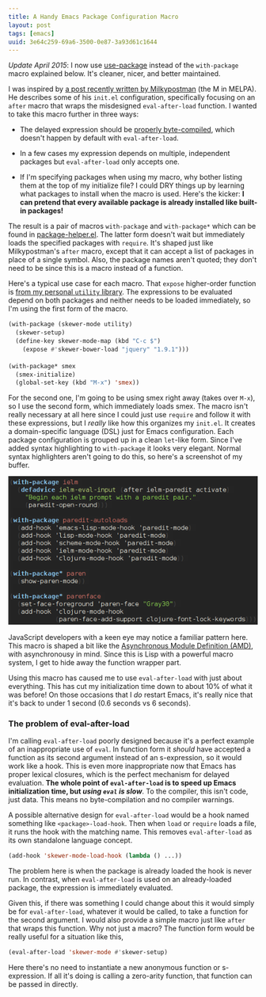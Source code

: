 ```yaml
---
title: A Handy Emacs Package Configuration Macro
layout: post
tags: [emacs]
uuid: 3e64c259-69a6-3500-0e87-3a93d61c1644
---
```


*Update April 2015*: I now use [use-package][use-package] instead of
the `with-package` macro explained below. It's cleaner, nicer, and
better maintained.

I was inspired by [a post recently written by Milkypostman][after]
(the M in MELPA). He describes some of his `init.el` configuration,
specifically focusing on an `after` macro that wraps the misdesigned
`eval-after-load` function. I wanted to take this macro further in
three ways:

 * The delayed expression should be [properly byte-compiled][compile],
   which doesn't happen by default with `eval-after-load`.

 * In a few cases my expression depends on multiple, independent
   packages but `eval-after-load` only accepts one.

 * If I'm specifying packages when using my macro, why bother listing
   them at the top of my initialize file? I could DRY things up by
   learning what packages to install when the macro is used. Here's
   the kicker: **I can pretend that every available package is already
   installed like built-in packages!**

The result is a pair of macros `with-package` and `with-package*`
which can be found in [package-helper.el][helper]. The latter form
doesn't wait but immediately loads the specified packages with
`require`. It's shaped just like Milkypostman's `after` macro, except
that it can accept a list of packages in place of a single symbol.
Also, the package names aren't quoted; they don't need to be since
this is a macro instead of a function.

Here's a typical use case for each macro. That `expose` higher-order
function is [from my personal `utility` library][expose]. The
expressions to be evaluated depend on both packages and neither needs
to be loaded immediately, so I'm using the first form of the macro.

~~~cl
(with-package (skewer-mode utility)
  (skewer-setup)
  (define-key skewer-mode-map (kbd "C-c $")
    (expose #'skewer-bower-load "jquery" "1.9.1")))

(with-package* smex
  (smex-initialize)
  (global-set-key (kbd "M-x") 'smex))
~~~

For the second one, I'm going to be using smex right away (takes over
`M-x`), so I use the second form, which immediately loads smex. The
macro isn't really necessary at all here since I could just use
`require` and follow it with these expressions, but I *really* like
how this organizes my `init.el`. It creates a domain-specific language
(DSL) just for Emacs configuration. Each package configuration is
grouped up in a clean `let`-like form. Since I've added syntax
highlighting to `with-package` it looks very elegant. Normal syntax
highlighters aren't going to do this, so here's a screenshot of my
buffer.

![](/img/emacs/with-package.png)

JavaScript developers with a keen eye may notice a familiar pattern
here. This macro is shaped a bit like the
[Asynchronous Module Definition (AMD)][amd], with asynchronousy in
mind. Since this is Lisp with a powerful macro system, I get to hide
away the function wrapper part.

Using this macro has caused me to use `eval-after-load` with just
about everything. This has cut my initialization time down to about
10% of what it was before! On those occasions that I *do* restart
Emacs, it's really nice that it's back to under 1 second (0.6 seconds
vs 6 seconds).

### The problem of eval-after-load

I'm calling `eval-after-load` poorly designed because it's a perfect
example of an inappropriate use of `eval`. In function form it
*should* have accepted a function as its second argument instead of an
s-expression, so it would work like a hook. This is even more
inappropriate now that Emacs has proper lexical closures, which is the
perfect mechanism for delayed evaluation. **The whole point of
`eval-after-load` is to speed up Emacs initialization time, but *using
`eval` is slow***. To the compiler, this isn't code, just data. This
means no byte-compilation and no compiler warnings.

A possible alternative design for `eval-after-load` would be a hook
named something like `<package>-load-hook`. Then when `load` or
`require` loads a file, it runs the hook with the matching name. This
removes `eval-after-load` as its own standalone language concept.

~~~cl
(add-hook 'skewer-mode-load-hook (lambda () ...))
~~~

The problem here is when the package is already loaded the hook is
never run. In contrast, when `eval-after-load` is used on an
already-loaded package, the expression is immediately evaluated.

Given this, if there was something I could change about this it would
simply be for `eval-after-load`, whatever it would be called, to take
a function for the second argument. I would also provide a simple
macro just like `after` that wraps this function. Why not just a
macro? The function form would be really useful for a situation like
this,

~~~cl
(eval-after-load 'skewer-mode #'skewer-setup)
~~~

Here there's no need to instantiate a new anonymous function or
s-expression. If all it's doing is calling a zero-arity function, that
function can be passed in directly.


[after]: http://milkbox.net/note/single-file-master-emacs-configuration/
[compile]: http://lunaryorn.com/blog/2013/05/31/byte-compiling-eval-after-load/
[helper]: https://github.com/skeeto/.emacs.d/blob/master/lisp/package-helper.el
[expose]: /blog/2010/09/29/
[amd]: https://github.com/amdjs/amdjs-api/wiki/AMD
[use-package]: https://github.com/jwiegley/use-package
